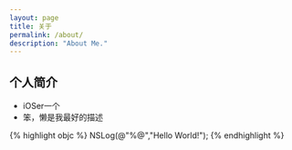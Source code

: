 ```yaml
---
layout: page
title: 关于
permalink: /about/
description: "About Me."
---
```

个人简介
---

- iOSer一个
- 笨，懒是我最好的描述

{% highlight objc %}
NSLog(@"%@","Hello World!");
{% endhighlight %}